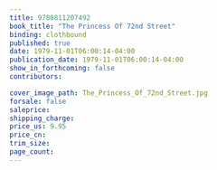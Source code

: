 ```yaml
---
title: 9780811207492
book_title: "The Princess Of 72nd Street"
binding: clothbound
published: true
date: 1979-11-01T06:00:14-04:00
publication_date: 1979-11-01T06:00:14-04:00
show_in_forthcoming: false
contributors:

cover_image_path: The_Princess_Of_72nd_Street.jpg
forsale: false
saleprice:
shipping_charge:
price_us: 9.95
price_cn:
trim_size:
page_count:
---
```


